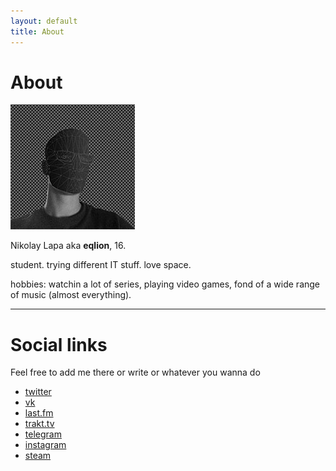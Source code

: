 ```yaml
---
layout: default
title: About
---
```


# About

![avatar](avatar.jpg)

Nikolay Lapa aka **eqlion**, 16.

student. trying different IT stuff. love space.

hobbies: watchin a lot of series, playing video games, fond of a wide range of music (almost everything).

---

# Social links

Feel free to add me there or write or whatever you wanna do

* [twitter](https://twitter.com/eqli0n)
* [vk](https://vk.com/eqlion)
* [last.fm](http://last.fm/user/eqlion)
* [trakt.tv](https://trakt.tv/users/eqlion)
* [telegram](https://telegram.me/eqlion)
* [instagram](http://instagr.am/eqlion)
* [steam](http://steamcommunity.com/id/eqlion)
